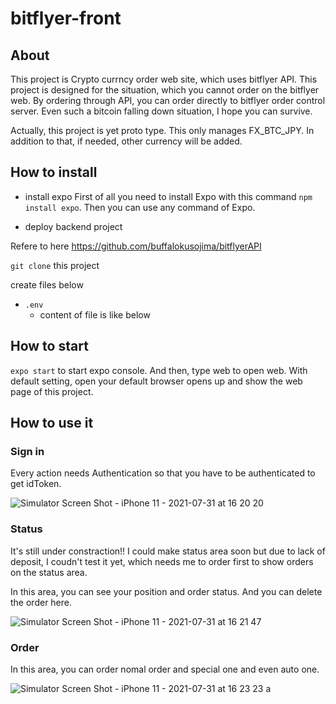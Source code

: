 # bitflyer-front

## About

This project is Crypto currncy order web site, which uses bitflyer API.
This project is designed for the situation, which you cannot order on the bitflyer web.
By ordering through API, you can order directly to bitflyer order control server.
Even such a bitcoin falling down situation, I hope you can survive.

Actually, this project is yet proto type. This only manages FX_BTC_JPY.
In addition to that, if needed, other currency will be added.

## How to install

- install expo
First of all you need to install Expo with this command `npm install expo`. Then you can use any command of Expo.

- deploy backend project

Refere to here https://github.com/buffalokusojima/bitflyerAPI

`git clone` this project

create files below

- `.env`
    - content of file is like below
    
## How to start

`expo start` to start expo console. And then, type web to open web.
With default setting, open your default browser opens up and show the web page of this project.


## How to use it

### Sign in 

Every action needs Authentication so that you have to be authenticated to get idToken.

![Simulator Screen Shot - iPhone 11 - 2021-07-31 at 16 20 20](https://user-images.githubusercontent.com/43209874/127732273-7b19c728-71cf-41f0-848e-b548322bef36.png)


### Status

It's still under constraction!!
I could make status area soon but due to lack of deposit, I coudn't test it yet, which needs me to order first to show orders on the status area.

In this area, you can see your position and order status.
And you can delete the order here.

![Simulator Screen Shot - iPhone 11 - 2021-07-31 at 16 21 47](https://user-images.githubusercontent.com/43209874/127732305-97f2093f-9454-4185-895f-93dc6f56aaa9.png)


### Order

In this area, you can order nomal order and special one and even auto one.

![Simulator Screen Shot - iPhone 11 - 2021-07-31 at 16 23 23](https://user-images.githubusercontent.com/43209874/127732350-fa28d1f1-b537-4085-9197-b9675601a888.png)
a
